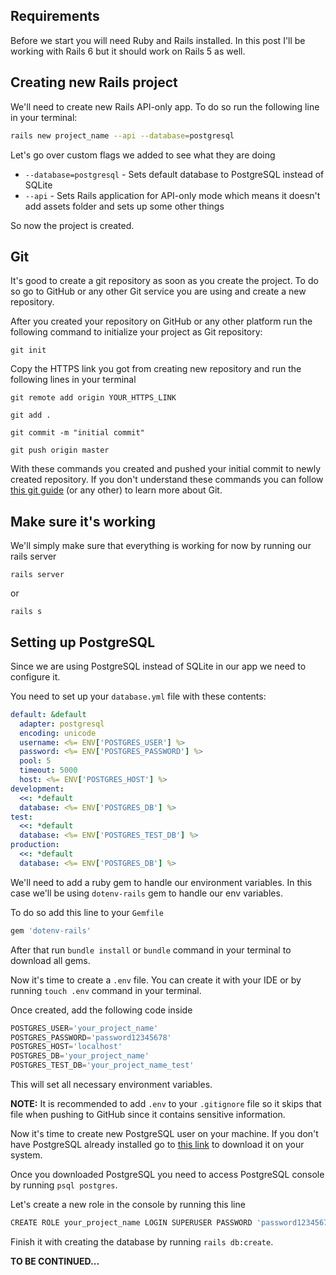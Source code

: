 ## Requirements
Before we start you will need Ruby and Rails installed. In this post I'll be working with Rails 6 but it should work on Rails 5 as well. 

## Creating new Rails project

We'll need to create new Rails API-only app. To do so run the following line in your terminal:

```bash
rails new project_name --api --database=postgresql
```
Let's go over custom flags we added to see what they are doing
- `--database=postgresql` - Sets default database to PostgreSQL instead of SQLite
- `--api` - Sets Rails application for API-only mode which means it doesn't add assets folder and sets up some other things

So now the project is created.

## Git
It's good to create a git repository as soon as you create the project. To do so go to GitHub or any other Git service you are using and create a new repository. 

After you created your repository on GitHub or any other platform run the following command to initialize your project as Git repository:

```
git init
```

Copy the HTTPS link you got from creating new repository and run the following lines in your terminal

```
git remote add origin YOUR_HTTPS_LINK

git add .

git commit -m "initial commit"

git push origin master
```

With these commands you created and pushed your initial commit to newly created repository. If you don't understand these commands you can follow [this git guide](https://www.tutorialspoint.com/git/index.htm) (or any other) to learn more about Git.

## Make sure it's working

We'll simply make sure that everything is working for now by running our rails server

```
rails server
```
or

```
rails s
```

## Setting up PostgreSQL
Since we are using PostgreSQL instead of SQLite in our app we need to configure it.

You need to set up your `database.yml` file with these contents:

```yml
default: &default
  adapter: postgresql
  encoding: unicode
  username: <%= ENV['POSTGRES_USER'] %>
  password: <%= ENV['POSTGRES_PASSWORD'] %>
  pool: 5
  timeout: 5000
  host: <%= ENV['POSTGRES_HOST'] %>
development:
  <<: *default
  database: <%= ENV['POSTGRES_DB'] %>
test:
  <<: *default
  database: <%= ENV['POSTGRES_TEST_DB'] %>
production:
  <<: *default
  database: <%= ENV['POSTGRES_DB'] %>
```

We'll need to add a ruby gem to handle our environment variables. In this case we'll be using `dotenv-rails` gem to handle our env variables.

To do so add this line to your `Gemfile`

```rb
gem 'dotenv-rails'
```

After that run `bundle install` or `bundle` command in your terminal to download all gems.

Now it's time to create a `.env` file. You can create it with your IDE or by running `touch .env` command in your terminal.

Once created, add the following code inside

```js
POSTGRES_USER='your_project_name'
POSTGRES_PASSWORD='password12345678'
POSTGRES_HOST='localhost'
POSTGRES_DB='your_project_name'
POSTGRES_TEST_DB='your_project_name_test'
```

This will set all necessary environment variables.

**NOTE:** It is recommended to add `.env` to your `.gitignore` file so it skips that file when pushing to GitHub since it contains sensitive information.

Now it's time to create new PostgreSQL user on your machine. If you don't have PostgreSQL already installed go to [this link](https://www.postgresql.org/download/) to download it on your system.

Once you downloaded PostgreSQL you need to access PostgreSQL console by running `psql postgres`.

Let's create a new role in the console by running this line

```bash
CREATE ROLE your_project_name LOGIN SUPERUSER PASSWORD 'password12345678'
```

Finish it with creating the database by running `rails db:create`.

**TO BE CONTINUED...**